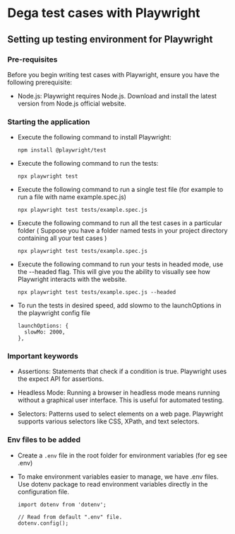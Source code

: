 # Dega test cases with Playwright

## Setting up testing environment for Playwright

### Pre-requisites

Before you begin writing test cases with Playwright, ensure you have the following prerequisite:

- Node.js: Playwright requires Node.js. Download and install the latest version from Node.js official website.

### Starting the application

- Execute the following command to install Playwright:
  ```
  npm install @playwright/test
  ```
- Execute the following command to run the tests:
  ```
  npx playwright test
  ```
- Execute the following command to run a single test file (for example to run a file with name example.spec.js)

  ```
  npx playwright test tests/example.spec.js
  ```

- Execute the following command to run all the test cases in a particular folder ( Suppose you have a folder named tests in your project directory containing all your test cases )

  ```
  npx playwright test tests/example.spec.js
  ```

* Execute the following command to run your tests in headed mode, use the --headed flag. This will give you the ability to visually see how Playwright interacts with the website.

  ```
  npx playwright test tests/example.spec.js --headed
  ```

* To run the tests in desired speed, add slowmo to the launchOptions in the playwright config file

  ```
  launchOptions: {
    slowMo: 2000,
  },
  ```

### Important keywords

- Assertions: Statements that check if a condition is true. Playwright uses the expect API for assertions.

- Headless Mode: Running a browser in headless mode means running without a graphical user interface. This is useful for automated testing.

- Selectors: Patterns used to select elements on a web page. Playwright supports various selectors like CSS, XPath, and text selectors.

### Env files to be added

- Create a `.env` file in the root folder for environment variables (for eg see .env)
- To make environment variables easier to manage, we have .env files. Use dotenv package to read environment variables directly in the configuration file.

  ```
  import dotenv from 'dotenv';

  // Read from default ".env" file.
  dotenv.config();
  ```
